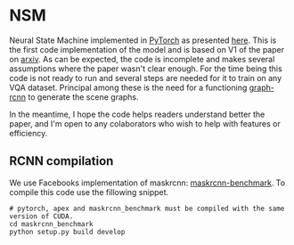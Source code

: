 # NSM

Neural State Machine implemented in [PyTorch](http://pytorch.org/) as presented [here](https://arxiv.org/abs/1907.03950).
This is the first code implementation of the model and is based on V1 of the paper on [arxiv](https://arxiv.org).
As can be expected, the code is incomplete and makes several assumptions where the paper wasn't clear enough.
For the time being this code is not ready to run and several steps are needed for it to train on any VQA dataset.
Principal among these is the need for a functioning [graph-rcnn](https://arxiv.org/pdf/1808.00191.pdf) to generate the scene graphs.

In the meantime, I hope the code helps readers understand better the paper, and I'm open to any colaborators who wish to help with features or efficiency.

## RCNN compilation

We use Facebooks implementation of maskrcnn: [maskrcnn-benchmark](https://github.com/facebookresearch/maskrcnn-benchmark). To compile this code use the fillowing snippet.

```
# pytorch, apex and maskrcnn_benchmark must be compiled with the same version of CUDA.
cd maskrcnn_benchmark
python setup.py build develop
```